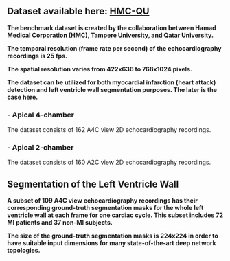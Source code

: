 ## Dataset available here: [HMC-QU](https://www.kaggle.com/datasets/aysendegerli/hmcqu-dataset?select=LV+Ground-truth+Segmentation+Masks)


**The benchmark dataset is created by the collaboration between Hamad Medical Corporation (HMC), Tampere University, and Qatar University.**

**The temporal resolution (frame rate per second) of the echocardiography recordings is 25 fps.**

**The spatial resolution varies from 422x636 to 768x1024 pixels.**

**The dataset can be utilized for both myocardial infarction (heart attack) detection and left ventricle wall segmentation purposes. The later is the case here.**


###     - Apical 4-chamber

The dataset consists of 162 A4C view 2D echocardiography recordings.

###     - Apical 2-chamber

The dataset consists of 160 A2C view 2D echocardiography recordings.


## Segmentation of the Left Ventricle Wall 

**A subset of 109 A4C view echocardiography recordings has their corresponding ground-truth segmentation masks for the whole left ventricle wall at each frame for one cardiac cycle. This subset includes 72 MI patients and 37 non-MI subjects.**

**The size of the ground-truth segmentation masks is 224x224 in order to have suitable input dimensions for many state-of-the-art deep network topologies.**
